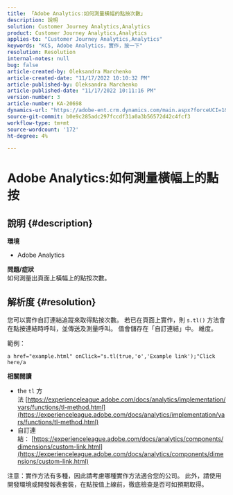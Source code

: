 ```yaml
---
title: 「Adobe Analytics:如何測量橫幅的點按次數」
description: 說明
solution: Customer Journey Analytics,Analytics
product: Customer Journey Analytics,Analytics
applies-to: "Customer Journey Analytics,Analytics"
keywords: "KCS, Adobe Analytics，實作，按一下"
resolution: Resolution
internal-notes: null
bug: false
article-created-by: Oleksandra Marchenko
article-created-date: "11/17/2022 10:10:32 PM"
article-published-by: Oleksandra Marchenko
article-published-date: "11/17/2022 10:11:16 PM"
version-number: 3
article-number: KA-20698
dynamics-url: "https://adobe-ent.crm.dynamics.com/main.aspx?forceUCI=1&pagetype=entityrecord&etn=knowledgearticle&id=440712a1-c466-ed11-9561-6045bd006b25"
source-git-commit: b0e9c285adc297fccdf31a0a3b56572d42c4fcf3
workflow-type: tm+mt
source-wordcount: '172'
ht-degree: 4%

---
```


# Adobe Analytics:如何測量橫幅上的點按

## 說明 {#description}

<b>環境</b>
- Adobe Analytics

<b>問題/症狀 </b><br>如何測量出頁面上橫幅上的點按次數。

## 解析度 {#resolution}


您可以實作自訂連結追蹤來取得點按次數。 若已在頁面上實作，則 `s.tl()` 方法會在點按連結時呼叫，並傳送及測量呼叫。 值會儲存在「自訂連結」中。 維度。

範例：


```
a href="example.html" onClick="s.tl(true,'o','Example link');"Click here/a
```


<b>相關閱讀</b>

- the `tl` 方法 [https://experienceleague.adobe.com/docs/analytics/implementation/vars/functions/tl-method.html](https://experienceleague.adobe.com/docs/analytics/implementation/vars/functions/tl-method.html)
- 自訂連結： [https://experienceleague.adobe.com/docs/analytics/components/dimensions/custom-link.html](https://experienceleague.adobe.com/docs/analytics/components/dimensions/custom-link.html)


注意：實作方法有多種，因此請考慮哪種實作方法適合您的公司。 此外，請使用開發環境或開發報表套裝，在點按值上線前，徹底檢查是否可如預期取得。
